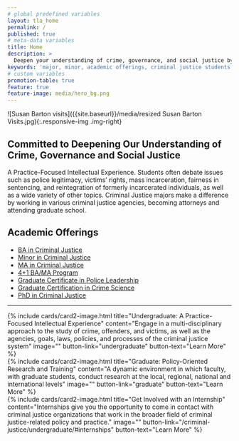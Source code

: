 ```yaml
---
# global predefined variables
layout: tla_home
permalink: /
published: true
# meta-data variables
title: Home
description: >
  Deepen your understanding of crime, governance, and social justice by learning how the courts, law enforcement, and corrections function and impact society. Major, Minor, and view our academic offerings in Criminal Justice at Temple University’s College of Liberal Arts.
keywords: 'major, minor, academic offerings, criminal justice students'
# custom variables
promotion-table: true
feature: true
feature-image: media/hero_bg.png
---
```

![Susan Barton visits]({{site.baseurl}}/media/resized Susan Barton Visits.jpg){:.responsive-img .img-right}
## Committed to Deepening Our Understanding of Crime, Governance and Social Justice
A Practice-Focused Intellectual Experience. Students often debate issues such as police legitimacy, victims’ rights, mass incarceration, fairness in sentencing, and reintegration of formerly incarcerated individuals, as well as a wide variety of other topics. Criminal Justice majors make a difference by working in various criminal justice agencies, becoming attorneys and attending graduate school.
        
## Academic Offerings
- [BA in Criminal Justice](http://bulletin.temple.edu/undergraduate/liberal-arts/criminal-justice/ba-criminal-justice/)
- [Minor in Criminal Justice](http://bulletin.temple.edu/undergraduate/liberal-arts/criminal-justice/minor-criminal-justice/)
- [MA in Criminal Justice](http://bulletin.temple.edu/graduate/scd/cla/criminal-justice-ma/)
- [4+1 BA/MA Program](http://bulletin.temple.edu/undergraduate/liberal-arts/criminal-justice/#41-ba-ma)
- [Graduate Certificate in Police Leadership](http://bulletin.temple.edu/graduate/scd/cla/police-leadership-certificate/)
- [Graduate Certification in Crime Science](http://bulletin.temple.edu/graduate/scd/cla/crime-science-certificate/)
- [PhD in Criminal Justice](http://bulletin.temple.edu/graduate/scd/cla/criminal-justice-phd/)

___

<div class="row row-wide">
  <div class="col m12 l4">{% include cards/card2-image.html
    title="Undergraduate: A Practice-Focused Intellectual Experience"
    content="Engage in a multi-disciplinary approach to the study of crime, offenders, and victims, as well as the agencies, goals, laws, policies, and processes of the criminal justice system"
    image=""
    button-link="undergraduate"
    button-text="Learn More" %}
  </div>
  <div class="row row-wide">
    <div class="col m12 l4">{% include cards/card2-image.html
      title="Graduate: Policy-Oriented Research and Training"
      content="A dynamic environment in which faculty, with graduate students, conduct research at the local, regional, national and international levels"
      image=""
      button-link="graduate"
      button-text="Learn More" %}
    </div>
    <div class="row row-wide">
      <div class="col m12 l4">{% include cards/card2-image.html
        title="Get Involved with an Internship"
        content="Internships give you the opportunity to come in contact with criminal justice organizations that work in the broader field of criminal justice-related policy and practice."
        image=""
        button-link="/criminal-justice/undergraduate/#internships"
        button-text="Learn More" %}
      </div>
</div>
